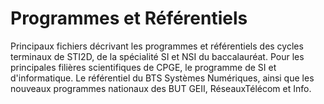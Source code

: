 # Programmes et Référentiels

Principaux fichiers décrivant les programmes et référentiels des cycles terminaux de STI2D, de la spécialité SI et NSI du baccalauréat.
Pour les principales filières scientifiques de CPGE, le programme de SI et d'informatique. 
Le référentiel du BTS Systèmes Numériques, ainsi que les nouveaux programmes nationaux des BUT GEII, RéseauxTélécom et Info.